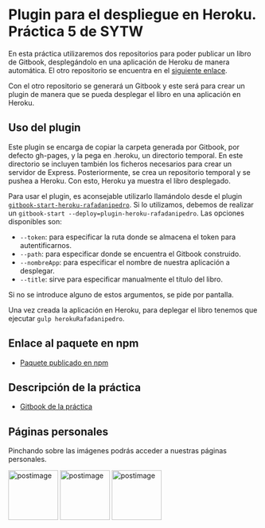 # Plugin para el despliegue en Heroku. Práctica 5 de SYTW

En esta práctica utilizaremos dos repositorios para poder publicar un libro de Gitbook, desplegándolo en una aplicación de Heroku de manera automática. El otro repositorio se encuentra en el [siguiente enlace](https://github.com/ULL-ESIT-SYTW-1617/gitbook-start-heroku-rafadanipedro).

Con el otro repositorio se generará un Gitbook y este será para crear un plugin de manera que se pueda desplegar el libro en una aplicación en Heroku.

## Uso del plugin
Este plugin se encarga de copiar la carpeta generada por Gitbook, por defecto gh-pages, y la pega en .heroku, un directorio temporal. En este directorio se incluyen también los ficheros necesarios para crear un servidor de Express. Posteriormente, se crea un repositorio temporal y se pushea a Heroku.
Con esto, Heroku ya muestra el libro desplegado.

Para usar el plugin, es aconsejable utilizarlo llamándolo desde el plugin [`gitbook-start-heroku-rafadanipedro`](https://www.npmjs.com/package/gitbook-start-heroku-rafadanipedro). Si lo utilizamos, debemos de realizar un `gitbook-start --deploy=plugin-heroku-rafadanipedro`. Las opciones disponibles son:
* `--token`: para especificar la ruta donde se almacena el token para autentificarnos.
* `--path`: para especificar donde se encuentra el Gitbook construido.
* `--nombreApp`: para especificar el nombre de nuestra aplicación a desplegar.
* `--title`: sirve para especificar manualmente el título del libro.

Si no se introduce alguno de estos argumentos, se pide por pantalla.

Una vez creada la aplicación en Heroku, para deplegar el libro tenemos que ejecutar `gulp herokuRafadanipedro`.

## Enlace al paquete en npm
* [Paquete publicado en npm](https://www.npmjs.com/package/plugin-heroku-rafadanipedro)

## Descripción de la práctica
 * [Gitbook de la práctica](https://casianorodriguezleon.gitbooks.io/ull-esit-1617/content/practicas/practicaplugin2.html)

## Páginas personales

Pinchando sobre las imágenes podrás acceder a nuestras páginas personales.

<a href='https://rafaherrero.github.io' target='_blank'><img src='https://avatars2.githubusercontent.com/u/11819652?v=3&s=400' border='0' alt='postimage' width='100px'/></a> <a href='https://danielramosacosta.github.io/' target='_blank'><img src='https://avatars2.githubusercontent.com/u/11427028?v=3&s=400' border='0' alt='postimage' width='100px'/></a> <a href='https://alu0100505078.github.io/' target='_blank'><img src='https://avatars3.githubusercontent.com/u/14938442?v=3&s=400' border='0' alt='postimage' width='100px'/></a>
